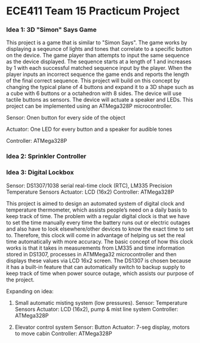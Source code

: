 # ECE411 Team 15 Practicum Project

### Idea 1: 3D "Simon" Says Game

This project is a game that is similar to "Simon Says".  The game works by displaying a seqeunce of 
lights and tones that correlate to a specific button on the device.  The game player than attempts to 
input the same sequence as the device displayed.  The sequence starts at a length of 1 and increases by 1 
with each successful matched sequence input by the player.  When the player inputs an incorrect sequence 
the game ends and reports the length of the final correct sequence. This project will build on this 
concept by changing the typical plane of 4 buttons and expand it to a 3D shape such as a cube with 6 
buttons or a octahedron with 8 sides.  The device will use tactile buttons as sensors. The device will 
actuate a speaker and LEDs.  This project can be implemented using an ATMega328P microcontroller.

Sensor: Onen button for every side of the object

Actuator: One LED for every button and a speaker for audible tones

Controller: ATMega328P

### Idea 2: Sprinkler Controller

### Idea 3: Digital Lockbox
Sensor: DS1307/1038 serial real-time clock (RTC), LM335 Precision Temperature Sensors 
Actuator: LCD (16x2)
Controller: ATMega328P

This project is aimed to design an automated system of digital clock and temperature thermometer, which 
assists people’s need on a daily basis to keep track of time. The problem with a regular digital clock 
is that we have to set the time manually every time the battery runs out or electric outages and also 
have to look elsewhere/other devices to know the exact time to set to. Therefore, this clock will come 
in advantage of helping us set the real time automatically with more accuracy. The basic concept of how
this clock works is that it takes in measurements from LM335 and time information stored in DS1307, 
processes in ATMMega32 microcontroller and then displays these values via LCD 16x2 screen. The DS1307 
is chosen because it has a built-in feature that can automatically switch to backup supply to keep 
track of time when power source outage, which assists our purpose of the project. 

Expanding on idea: 
1. Small automatic misting system (low pressures).
Sensor: Temperature Sensors 
Actuator: LCD (16x2), pump & mist line system
Controller: ATMega328P

2. Elevator control system
Sensor: Button 
Actuator: 7-seg display, motors to move cabin
Controller: ATMega328P

